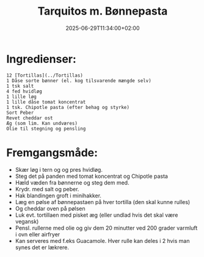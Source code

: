 ﻿---
title: "Tarquitos m. Bønnepasta"
date: 2025-06-29T11:34:00+02:00
draft: false
---
# Ingredienser:

	12 [Tortillas](../Tortillas) 
	1 Dåse sorte bønner (el. kog tilsvarende mængde selv)
	1 tsk salt
	4 fed hvidløg
	1 lille løg
	1 lille dåse tomat koncentrat
	1 tsk. Chipotle pasta (efter behag og styrke)
	Sort Peber
	Revet cheddar ost
	Æg (som lim. Kan undværes)
	Olie til stegning og pensling




# Fremgangsmåde:

* Skær løg i tern og og pres hvidløg. 
* Steg det på panden med tomat koncentrat og Chipotle pasta
* Hæld væden fra bønnerne og steg dem med.
* Krydr. med salt og peber.
* Hak blandingen groft i minihakker.
* Læg en pølse af bønnepastaen på hver tortilla (den skal kunne rulles)
* Og cheddar oven på pølsen
* Luk evt. tortillaen med pisket æg (eller undlad hvis det skal være vegansk)
* Pensl. rullerne med olie og giv dem 20 minutter ved 200 grader varmluft i ovn eller airfryer
* Kan serveres med f.eks Guacamole. Hver rulle kan deles i 2 hvis man synes det er lækrere.
